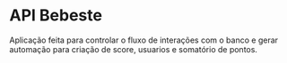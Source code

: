 # API Bebeste

Aplicação feita para controlar o fluxo de interações com o banco e gerar automação para criação de score, usuarios e somatório de pontos.
